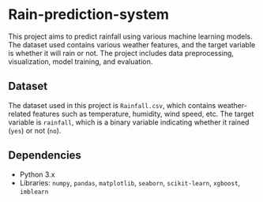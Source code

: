# Rain-prediction-system
This project aims to predict rainfall using various machine learning models. The dataset used contains various weather features, and the target variable is whether it will rain or not. The project includes data preprocessing, visualization, model training, and evaluation.

## Dataset
The dataset used in this project is `Rainfall.csv`, which contains weather-related features such as temperature, humidity, wind speed, etc. The target variable is `rainfall`, which is a binary variable indicating whether it rained (`yes`) or not (`no`).

## Dependencies
- Python 3.x
- Libraries: `numpy`, `pandas`, `matplotlib`, `seaborn`, `scikit-learn`, `xgboost`, `imblearn`
